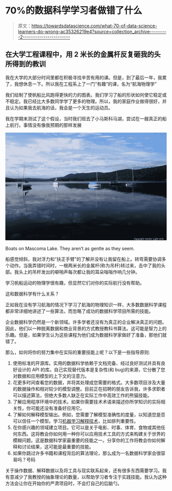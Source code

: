 # 70%的数据科学学习者做错了什么

> 原文：<https://towardsdatascience.com/what-70-of-data-science-learners-do-wrong-ac35326219e4?source=collection_archive---------2----------------------->

## 在大学工程课程中，用 2 米长的金属杆反复砸我的头所得到的教训

我在大学的大部分时间里都在积极寻找辛苦有用的课。但是，到了最后一年，我累了，我想休息一下。所以我在工程系上了一门“有趣”的课，名为“航海物理学”

我们绘制了使帆船比风跑得更快的力的图表。我们学习了船的形状如何使它稳定或不稳定。我已经比大多数同学学了更多的物理。所以，我的家庭作业做得很好，并且认为如果我去航海的话，我会是一个天生的运动员。

我在学期末测试了这个假设，当时我们班去了小马斯科马湖，尝试在一艘真正的船上航行。事情没有像我预期的那样发展

![](img/e7e65d7d81106f590d8d4d5831cd8292.png)

Boats on Mascoma Lake. They aren’t as gentle as they seem.

船感觉倾斜，我对浮力和“扶正手臂”的了解并没有让我留在船上。转弯需要协调多个动作。当我弄错时间时，一根两米长的金属杆(称为吊杆)转过来，击中了我的头部。我头上的吊杆发出的噼啪声每次都让我的耳朵嗡嗡作响几分钟。

学习帆船运动的物理学很有趣，但显然它们对你的实际航行没有帮助。

这和数据科学有什么关系？

正如我在没有学习航海的情况下学习了航海的物理知识一样，大多数数据科学课程都非常详细地讲述了一些算法，而忽略了成功的数据科学项目所需的技能。

企业数据科学仍然是一个新领域。许多学者还没有为真正的企业解决真正的问题。因此，他们以一种脱离数据和商业背景的方式教授教科书算法。这可能是智力上的乐趣。但是，如果学生认为这些课程为他们成为数据科学家做好了准备，那他们就错了。

那么，如何将你的努力集中在实际的重要技能上呢？以下是一些指导原则:

1.  使用标准的开源库。实用的数据科学依赖于文档完备、经过良好测试并具有良好设计的 API 的库。自己实现替代版本是复杂性(和 bug)的来源，它分散了您对数据和应用模型的上下文的注意力。
2.  花更多时间查看您的数据，并将其处理成您需要的格式。大多数项目涉及大量的数据操作和相对较少的模型调整。目前正在招聘的朋友告诉我，许多求职者可以描述算法，但绝大多数人缺乏在实际工作中高效工作的熊猫技能。
3.  了解应用程序环境中的技术。如果你需要技术术语来描述你所学知识的实际相关性，你可能还没有准备好应用它。
4.  了解如何解释模型输出。例如，您需要了解模型准确性的度量，以知道您是否可以信任一个模型。学习[机器学习解释技术](https://www.kaggle.com/learn/machine-learning-explainability)，比如排列重要性。
5.  在你感兴趣的领域建立项目。它可以是关于电影、时事、体育、食物或其他任何东西。这将教会你如何用一种你可以应用技术工具的方式来构建关于世界的模糊问题。这是数据科学家最重要的技能之一。分享你的工作将教会你如何解释和讨论结果，这可能是最重要的技能。
6.  如果你跳过许多书籍和课程背后的算法理论，那么成为一名数据科学家会很容易吗？号码

关于操作数据、解释数据以及将工具与现实联系起来，还有很多东西需要学习。我有意减少了我教授的抽象理论的数量，以帮助学习者专注于实践技能。我认为这种方法会让你在开始你的严肃项目时，不会打自己的后脑勺。